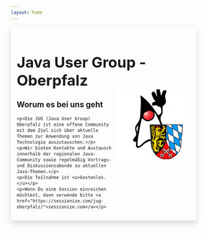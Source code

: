 ```yaml
---
layout: home
---
```



<div style="box-shadow: rgba(0, 0, 0, 0.15) 0px 8px 16px 0px; padding: 16px; margin-bottom: 1vh">
    <h1 style="margin-bottom: 0px; font-size: 2.5rem">Java User Group - Oberpfalz</h1>
    <img src="/assets/jug-banner.png" style="float: right; max-height: 200px;">
    <h2>Worum es bei uns geht</h2>

    <p>Die JUG (Java User Group) Oberpfalz ist eine offene Community mit dem Ziel sich über aktuelle Themen zur Anwendung von Java Technologie auszutauschen.</p>
    <p>Wir bieten Kontakte und Austausch innerhalb der regionalen Java-Community sowie regelmäßig Vortrags- und Diskussionsabende zu aktuellen Java-Themen.</p>
    <p>Die Teilnahme ist <u>kostenlos.</u></p>
    <p>Wenn Du eine Session einreichen möchtest, dann verwende bitte <a href="https://sessionize.com/jug-oberpfalz/">sessionize.com</a></p>
</div>